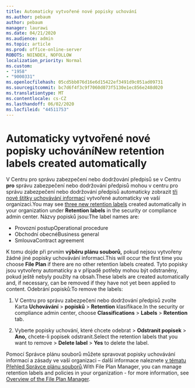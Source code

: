 ```yaml
---
title: Automaticky vytvořené nové popisky uchování
ms.author: pebaum
author: pebaum
manager: laurawi
ms.date: 04/21/2020
ms.audience: admin
ms.topic: article
ms.prod: office-online-server
ROBOTS: NOINDEX, NOFOLLOW
localization_priority: Normal
ms.custom:
- "1958"
- "9000331"
ms.openlocfilehash: 05cd5bb076d16e6d15422ef3491d9c051ad09731
ms.sourcegitcommit: bc7d6f4f3c9f7060d073f5130e1ec856e248d020
ms.translationtype: MT
ms.contentlocale: cs-CZ
ms.lasthandoff: 06/02/2020
ms.locfileid: "44511753"
---
```

# <a name="new-retention-labels-created-automatically"></a><span data-ttu-id="2ecc1-102">Automaticky vytvořené nové popisky uchování</span><span class="sxs-lookup"><span data-stu-id="2ecc1-102">New retention labels created automatically</span></span>

<span data-ttu-id="2ecc1-103">V Centru pro správu zabezpečení nebo dodržování předpisů se v Centru **pro** správu zabezpečení nebo dodržování předpisů mohou v centru pro správu zabezpečení nebo dodržování předpisů automaticky zobrazit [tři nové štítky uchovávání informací](https://docs.microsoft.com/microsoft-365/compliance/file-plan-manager) vytvořené automaticky ve vaší organizaci.</span><span class="sxs-lookup"><span data-stu-id="2ecc1-103">You may see [three new retention labels](https://docs.microsoft.com/microsoft-365/compliance/file-plan-manager) created automatically in your organization under **Retention labels** in the security or compliance admin center.</span></span> <span data-ttu-id="2ecc1-104">Názvy popisků jsou:</span><span class="sxs-lookup"><span data-stu-id="2ecc1-104">The label names are:</span></span>

- <span data-ttu-id="2ecc1-105">Provozní postup</span><span class="sxs-lookup"><span data-stu-id="2ecc1-105">Operational procedure</span></span>
- <span data-ttu-id="2ecc1-106">Obchodní obecné</span><span class="sxs-lookup"><span data-stu-id="2ecc1-106">Business general</span></span>
- <span data-ttu-id="2ecc1-107">Smlouva</span><span class="sxs-lookup"><span data-stu-id="2ecc1-107">Contract agreement</span></span>

<span data-ttu-id="2ecc1-108">K tomu dojde při prvním **výběru plánu souborů,** pokud nejsou vytvořeny žádné jiné popisky uchovávání informací.</span><span class="sxs-lookup"><span data-stu-id="2ecc1-108">This will occur the first time you choose **File Plan** if there are no other retention labels created.</span></span> <span data-ttu-id="2ecc1-109">Tyto popisky jsou vytvořeny automaticky a v případě potřeby mohou být odstraněny, pokud ještě nebyly použity na obsah.</span><span class="sxs-lookup"><span data-stu-id="2ecc1-109">These labels are created automatically and, if necessary, can be removed if they have not yet been applied to content.</span></span> <span data-ttu-id="2ecc1-110">Odebrání popisků:</span><span class="sxs-lookup"><span data-stu-id="2ecc1-110">To remove the labels:</span></span>

1. <span data-ttu-id="2ecc1-111">V Centru pro správu zabezpečení nebo dodržování předpisů zvolte Karta **Uchovávání**  >  **popisků**  >  **Retention** klasifikace.</span><span class="sxs-lookup"><span data-stu-id="2ecc1-111">In the security or compliance admin center, choose **Classifications** > **Labels** > **Retention** tab.</span></span>

1. <span data-ttu-id="2ecc1-112">Vyberte popisky uchování, které chcete odebrat > **Odstranit popisek**  >  **Ano,** chcete-li popisek odstranit.</span><span class="sxs-lookup"><span data-stu-id="2ecc1-112">Select the retention labels that you want to remove > **Delete label** > **Yes** to delete the label.</span></span>

<span data-ttu-id="2ecc1-113">Pomocí Správce plánu souborů můžete spravovat popisky uchovávání informací a zásady ve vaší organizaci – další informace naleznete [v tématu Přehled Správce plánu souborů](https://docs.microsoft.com/microsoft-365/compliance/file-plan-manager).</span><span class="sxs-lookup"><span data-stu-id="2ecc1-113">With File Plan Manager, you can manage retention labels and policies in your organization - for more information, see [Overview of the File Plan Manager](https://docs.microsoft.com/microsoft-365/compliance/file-plan-manager).</span></span>